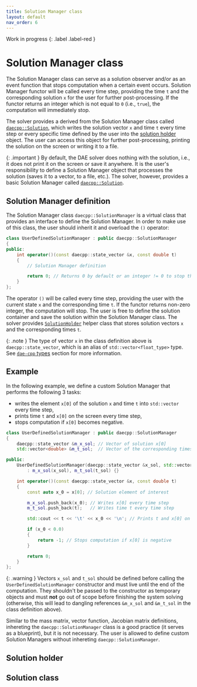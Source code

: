 ```yaml
---
title: Solution Manager class
layout: default
nav_order: 6
---
```


Work in progress
{: .label .label-red }

# Solution Manager class

The Solution Manager class can serve as a solution observer and/or as an event function that stops computation when a certain event occurs. Solution Manager functor will be called every time step, providing the time `t` and the corresponding solution `x` for the user for further post-processing. If the functor returns an integer which is not equal to `0` (i.e., `true`), the computation will immediately stop.

The solver provides a derived from the Solution Manager class called [`daecpp::Solution`](#solution-class), which writes the solution vector `x` and time `t` every time step or every specific time defined by the user into the [solution holder](#solution-holder) object. The user can access this object for further post-processing, printing the solution on the screen or writing it to a file.

{: .important }
By default, the DAE solver does nothing with the solution, i.e., it does not print it on the screen or save it anywhere. It is the user's responsibility to define a Solution Manager object that processes the solution (saves it to a vector, to a file, etc.). The solver, however, provides a basic Solution Manager called [`daecpp::Solution`](#solution-class).

## Solution Manager definition

The Solution Manager class `daecpp::SolutionManager` is a virtual class that provides an interface to define the Solution Manager.
In order to make use of this class, the user should inherit it and overload the `()` operator:

```cpp
class UserDefinedSolutionManager : public daecpp::SolutionManager
{
public:
    int operator()(const daecpp::state_vector &x, const double t)
    {
        // Solution Manager definition

        return 0; // Returns 0 by default or an integer != 0 to stop the computation
    }
};
```

The operator `()` will be called every time step, providing the user with the current state `x` and the corresponding time `t`.
If the functor returns non-zero integer, the computation will stop.
The user is free to define the solution container and save the solution within the Solution Manager class. The solver provides [`SolutionHolder`](#solution-holder) helper class that stores solution vectors `x` and the corresponding times `t`.

{: .note }
The type of vector `x` in the class definition above is `daecpp::state_vector`, which is an alias of `std::vector<float_type>` type. See [`dae-cpp` types](https://dae-cpp.github.io/prerequisites.html#dae-cpp-types) section for more information.

## Example

In the following example, we define a custom Solution Manager that performs the following 3 tasks:

- writes the element `x[0]` of the solution `x` and time `t` into `std::vector` every time step,
- prints time `t` and `x[0]` on the screen every time step,
- stops computation if `x[0]` becomes negative.

```cpp
class UserDefinedSolutionManager : public daecpp::SolutionManager
{
    daecpp::state_vector &m_x_sol; // Vector of solution x[0]
    std::vector<double> &m_t_sol;  // Vector of the corresponding times t

public:
    UserDefinedSolutionManager(daecpp::state_vector &x_sol, std::vector<double> &t_sol)
        : m_x_sol(x_sol), m_t_sol(t_sol) {}

    int operator()(const daecpp::state_vector &x, const double t)
    {
        const auto x_0 = x[0]; // Solution element of interest

        m_x_sol.push_back(x_0); // Writes x[0] every time step
        m_t_sol.push_back(t);   // Writes time t every time step

        std::cout << t << '\t' << x_0 << '\n'; // Prints t and x[0] on screen

        if (x_0 < 0.0)
        {
            return -1; // Stops computation if x[0] is negative
        }

        return 0;
    }
};
```

{: .warning }
Vectors `x_sol` and `t_sol` should be defined before calling the `UserDefinedSolutionManager` constructor and must live until the end of the computation. They shouldn't be passed to the constructor as temporary objects and must **not** go out of scope before finishing the system solving (otherwise, this will lead to dangling references `&m_x_sol` and `&m_t_sol` in the class definition above). 

Similar to the mass matrix, vector function, Jacobian matrix definitions, inhereting the `daecpp::SolutionManager` class is a good practice (it serves as a blueprint), but it is not necessary. The user is allowed to define custom Solution Managers without inhereting `daecpp::SolutionManager`.

## Solution holder

## Solution class
